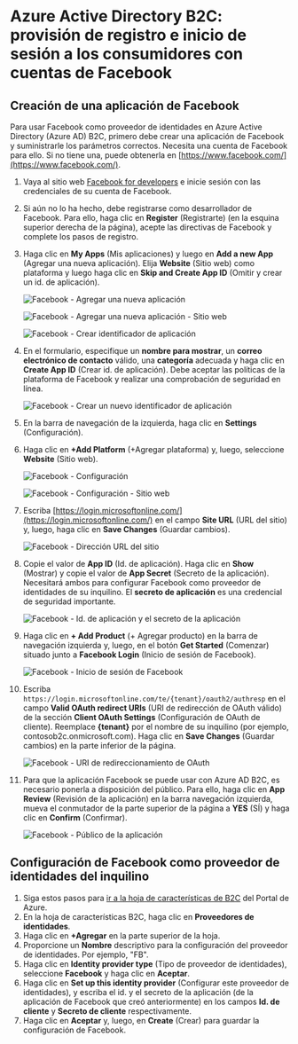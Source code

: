 <properties
	pageTitle="Azure Active Directory B2C: configuración de Facebook | Microsoft Azure"
	description="Proporcione a los consumidores la posibilidad de registro e inicio de sesión con cuentas de Facebook en las aplicaciones protegidas por Azure Active Directory B2C."
	services="active-directory-b2c"
	documentationCenter=""
	authors="swkrish"
	manager="msmbaldwin"
	editor="bryanla"/>

<tags
	ms.service="active-directory-b2c"
	ms.workload="identity"
	ms.tgt_pltfrm="na"
	ms.devlang="na"
	ms.topic="article"
	ms.date="07/24/2016"
	ms.author="swkrish"/>

# Azure Active Directory B2C: provisión de registro e inicio de sesión a los consumidores con cuentas de Facebook

## Creación de una aplicación de Facebook

Para usar Facebook como proveedor de identidades en Azure Active Directory (Azure AD) B2C, primero debe crear una aplicación de Facebook y suministrarle los parámetros correctos. Necesita una cuenta de Facebook para ello. Si no tiene una, puede obtenerla en [https://www.facebook.com/](https://www.facebook.com/).

1. Vaya al sitio web [Facebook for developers](https://developers.facebook.com/) e inicie sesión con las credenciales de su cuenta de Facebook.
2. Si aún no lo ha hecho, debe registrarse como desarrollador de Facebook. Para ello, haga clic en **Register** (Registrarte) (en la esquina superior derecha de la página), acepte las directivas de Facebook y complete los pasos de registro.
3. Haga clic en **My Apps** (Mis aplicaciones) y luego en **Add a new App** (Agregar una nueva aplicación). Elija **Website** (Sitio web) como plataforma y luego haga clic en **Skip and Create App ID** (Omitir y crear un id. de aplicación).

    ![Facebook - Agregar una nueva aplicación](./media/active-directory-b2c-setup-fb-app/fb-add-new-app.png)

    ![Facebook - Agregar una nueva aplicación - Sitio web](./media/active-directory-b2c-setup-fb-app/fb-add-new-app-website.png)

    ![Facebook - Crear identificador de aplicación](./media/active-directory-b2c-setup-fb-app/fb-new-app-skip.png)

4. En el formulario, especifique un **nombre para mostrar**, un **correo electrónico de contacto** válido, una **categoría** adecuada y haga clic en **Create App ID** (Crear id. de aplicación). Debe aceptar las políticas de la plataforma de Facebook y realizar una comprobación de seguridad en línea.

    ![Facebook - Crear un nuevo identificador de aplicación](./media/active-directory-b2c-setup-fb-app/fb-create-app-id.png)

5. En la barra de navegación de la izquierda, haga clic en **Settings** (Configuración).
6. Haga clic en **+Add Platform** (+Agregar plataforma) y, luego, seleccione **Website** (Sitio web).

    ![Facebook - Configuración](./media/active-directory-b2c-setup-fb-app/fb-settings.png)

    ![Facebook - Configuración - Sitio web](./media/active-directory-b2c-setup-fb-app/fb-website.png)

7. Escriba [https://login.microsoftonline.com/](https://login.microsoftonline.com/) en el campo **Site URL** (URL del sitio) y, luego, haga clic en **Save Changes** (Guardar cambios).

    ![Facebook - Dirección URL del sitio](./media/active-directory-b2c-setup-fb-app/fb-site-url.png)

8. Copie el valor de **App ID** (Id. de aplicación). Haga clic en **Show** (Mostrar) y copie el valor de **App Secret** (Secreto de la aplicación). Necesitará ambos para configurar Facebook como proveedor de identidades de su inquilino. El **secreto de aplicación** es una credencial de seguridad importante.

    ![Facebook - Id. de aplicación y el secreto de la aplicación](./media/active-directory-b2c-setup-fb-app/fb-app-id-app-secret.png)

9. Haga clic en **+ Add Product** (+ Agregar producto) en la barra de navegación izquierda y, luego, en el botón **Get Started** (Comenzar) situado junto a **Facebook Login** (Inicio de sesión de Facebook).

    ![Facebook - Inicio de sesión de Facebook](./media/active-directory-b2c-setup-fb-app/fb-login.png)

10. Escriba `https://login.microsoftonline.com/te/{tenant}/oauth2/authresp` en el campo **Valid OAuth redirect URIs** (URI de redirección de OAuth válido) de la sección **Client OAuth Settings** (Configuración de OAuth de cliente). Reemplace **{tenant}** por el nombre de su inquilino (por ejemplo, contosob2c.onmicrosoft.com). Haga clic en **Save Changes** (Guardar cambios) en la parte inferior de la página.

    ![Facebook - URI de redireccionamiento de OAuth](./media/active-directory-b2c-setup-fb-app/fb-oauth-redirect-uri.png)

11. Para que la aplicación Facebook se puede usar con Azure AD B2C, es necesario ponerla a disposición del público. Para ello, haga clic en **App Review** (Revisión de la aplicación) en la barra navegación izquierda, mueva el conmutador de la parte superior de la página a **YES** (SÍ) y haga clic en **Confirm** (Confirmar).

    ![Facebook - Público de la aplicación](./media/active-directory-b2c-setup-fb-app/fb-app-public.png)

## Configuración de Facebook como proveedor de identidades del inquilino

1. Siga estos pasos para [ir a la hoja de características de B2C](active-directory-b2c-app-registration.md#navigate-to-the-b2c-features-blade) del Portal de Azure.
2. En la hoja de características B2C, haga clic en **Proveedores de identidades**.
3. Haga clic en **+Agregar** en la parte superior de la hoja.
4. Proporcione un **Nombre** descriptivo para la configuración del proveedor de identidades. Por ejemplo, "FB".
5. Haga clic en **Identity provider type** (Tipo de proveedor de identidades), seleccione **Facebook** y haga clic en **Aceptar**.
6. Haga clic en **Set up this identity provider** (Configurar este proveedor de identidades), y escriba el id. y el secreto de la aplicación (de la aplicación de Facebook que creó anteriormente) en los campos **Id. de cliente** y **Secreto de cliente** respectivamente.
7. Haga clic en **Aceptar** y, luego, en **Create** (Crear) para guardar la configuración de Facebook.

<!---HONumber=AcomDC_0727_2016-->